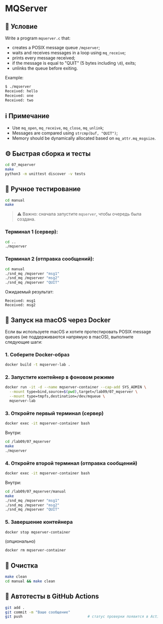 # MQServer

## 📝 Условие

Write a program `mqserver.c` that:

- creates a POSIX message queue `/mqserver`;
- waits and receives messages in a loop using `mq_receive`;
- prints every message received;
- if the message is equal to "QUIT" (5 bytes including `\0`), exits;
- unlinks the queue before exiting.

Example:
```bash
$ ./mqserver
Received: hello
Received: one
Received: two
```

## ℹ️ Примечание

- Use `mq_open`, `mq_receive`, `mq_close`, `mq_unlink`;
- Messages are compared using `strcmp(buf, "QUIT")`;
- Memory should be dynamically allocated based on `mq_attr.mq_msgsize`.

## ⚙️ Быстрая сборка и тесты

```bash
cd 07_mqserver
make
python3 -m unittest discover -v tests
```

## 🧪 Ручное тестирование

```bash
cd manual
make
```

> ⚠️ Важно: сначала запустите `mqserver`, чтобы очередь была создана.

### Терминал 1 (сервер):
```bash
cd ..
./mqserver
```

### Терминал 2 (отправка сообщений):
```bash
cd manual
./snd_mq /mqserver "msg1"
./snd_mq /mqserver "msg2"
./snd_mq /mqserver "QUIT"
```

Ожидаемый результат:

```
Received: msg1
Received: msg2
```

## 🧪 Запуск на macOS через Docker

Если вы используете macOS и хотите протестировать POSIX message queues (не поддерживаются напрямую в macOS), выполните следующие шаги:

### 1. Соберите Docker-образ

```bash
docker build -t mqserver-lab .
```

### 2. Запустите контейнер в фоновом режиме

```bash
docker run -it -d --name mqserver-container --cap-add SYS_ADMIN \
  --mount type=bind,source=$(pwd),target=/lab09/07_mqserver \
  --mount type=tmpfs,destination=/dev/mqueue \
  mqserver-lab
```

### 3. Откройте первый терминал (сервер)

```bash
docker exec -it mqserver-container bash
```

Внутри:
```bash
cd /lab09/07_mqserver
make
./mqserver
```

### 4. Откройте второй терминал (отправка сообщений)

```bash
docker exec -it mqserver-container bash
```

Внутри:
```bash
cd /lab09/07_mqserver/manual
make
./snd_mq /mqserver "msg1"
./snd_mq /mqserver "msg2"
./snd_mq /mqserver "QUIT"
```

### 5. Завершение контейнера

```bash
docker stop mqserver-container
```

(опционально)
```bash
docker rm mqserver-container
```

## 🧹 Очистка

```bash
make clean
cd manual && make clean
```

## 🚀 Автотесты в GitHub Actions

```bash
git add .
git commit -m "Ваше сообщение"
git push                              # статус проверки появится в Actions ✅
```